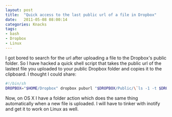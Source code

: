 ```yaml
---
layout: post
title:  "Quick access to the last public url of a file in Dropbox"
date:   2011-05-08 08:00:14
categories: Knacks
tags:
- bash
- Dropbox
- Linux
---
```


I got bored to search for the url after uploading a file to the Dropbox's
public folder. So I have hacked a quick shell script that takes the public url
of the lastest file you uploaded to your public Dropbox folder and copies it to
the clipboard. I thought I could share:

```bash
#!/bin/sh
DROPBOX="$HOME/Dropbox" dropbox puburl "$DROPBOX/Public/\`ls -1 -t $DROPBOX/Public | head -n 1\`" | xclip
```

Now, on OS X I have a folder action which does the same thing automatically
when a new file is uploaded. I will have to tinker with inotify and get it to
work on Linux as well.
